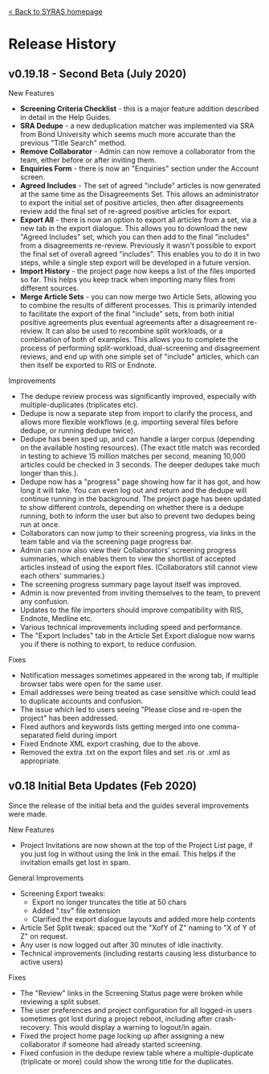 [< Back to SYRAS homepage](readme.md)

# Release History 

## v0.19.18 - Second Beta (July 2020)

New Features

- **Screening Criteria Checklist** - this is a major feature addition described in detail in the Help Guides. 
- **SRA Dedupe** - a new deduplication matcher was implemented via SRA from Bond University which seems much more accurate than the previous "Title Search" method.
- **Remove Collaborator** - Admin can now remove a collaborator from the team, either before or after inviting them.
- **Enquiries Form** - there is now an "Enquiries" section under the Account screen. 
- **Agreed Includes** - The set of agreed "include" articles is now generated at the same time as the Disagreements Set. 
    This allows an administrator to export the initial set of positive articles, 
    then after disagreements review add the final set of re-agreed positive articles for export. 
- **Export All** - there is now an option to export all articles from a set, via a new tab in the export dialogue.
    This allows you to download the new "Agreed Includes" set, which you can then add to the final "includes" from a disagreements re-review.
    Previously it wasn't possible to export the final set of overall agreed "includes".
    This enables you to do it in two steps, while a single step export will be developed in a future version.
- **Import History** - the project page now keeps a list of the files imported so far. 
    This helps you keep track when importing many files from different sources.
- **Merge Article Sets** - you can now merge two Article Sets, allowing you to combine the results of different processes. 
  This is primarily intended to facilitate the export of the final "include" sets, 
  from both initial positive agreements plus eventual agreements after a disagreement re-review.
  It can also be used to recombine split workloads, or a combination of both of examples.
  This allows you to complete the process of performing split-workload, dual-screening 
  and disagreement reviews, and end up with one simple set of "include" articles, 
  which can then itself be exported to RIS or Endnote.
        
Improvements

- The dedupe review process was significantly improved, especially with multiple-duplicates (triplicates etc).
- Dedupe is now a separate step from import to clarify the process, and allows more flexible workflows (e.g. importing several files before dedupe, or running dedupe twice).
- Dedupe has been sped up, and can handle a larger corpus (depending on the available hosting resources).
  (The exact title match was recorded in testing to achieve 15 million matches per second, meaning 10,000 articles could be checked in 3 seconds. 
  The deeper dedupes take much longer than this.).
- Dedupe now has a "progress" page showing how far it has got, and how long it will take. You can even log out and return and the dedupe will continue running in the background.
  The project page has been updated to show different controls, depending on whether there is a dedupe running, both to inform the user
  but also to prevent two dedupes being run at once. 
- Collaborators can now jump to their screening progress, via links in the team table and via the screening page progress bar.
- Admin can now also view their Collaborators' screening progress summaries, which enables them to view the shortlist of accepted articles instead of using the export files. (Collaborators still cannot view each others' summaries.)
- The screening progress summary page layout itself was improved.
- Admin is now prevented from inviting themselves to the team, to prevent any confusion.
- Updates to the file importers should improve compatibility with RIS, Endnote, Medline etc.
- Various technical improvements including speed and performance.
- The "Export Includes" tab in the Article Set Export dialogue now warns you if there is nothing to export, to reduce confusion. 

Fixes
- Notification messages sometimes appeared in the wrong tab, if multiple browser tabs were open for the same user.
- Email addresses were being treated as case sensitive which could lead to duplicate accounts and confusion.
- The issue which led to users seeing "Please close and re-open the project" has been addressed.
- Fixed authors and keywords lists getting merged into one comma-separated field during import
- Fixed Endnote XML export crashing, due to the above.
- Removed the extra .txt on the export files and set .ris or .xml as appropriate.


## v0.18 Initial Beta Updates (Feb 2020)

Since the release of the initial beta and the guides several improvements were made. 

New Features

- Project Invitations are now shown at the top of the Project List page, if you just log in without using the link in the email. This helps if the invitation emails get lost in spam.

General Improvements

- Screening Export tweaks:
  - Export no longer truncates the title at 50 chars
  - Added ".tsv" file extension
  - Clarified the export dialogue layouts and added more help contents
- Article Set Split tweak: spaced out the "XofY of Z" naming to "X of Y of Z" on request.
- Any user is now logged out after 30 minutes of idle inactivity. 
- Technical improvements (including restarts causing less disturbance to active users)


Fixes

- The "Review" links in the Screening Status page were broken while reviewing a split subset.
- The user preferences and project configuration for all logged-in users sometimes got lost during a project reboot, including after crash-recovery. This would display a warning to logout/in again. 
- Fixed the project home page locking up after assigning a new collaborator if someone had already started screening. 
- Fixed confusion in the dedupe review table where a multiple-duplicate (triplicate or more) could show the wrong title for the duplicates.

